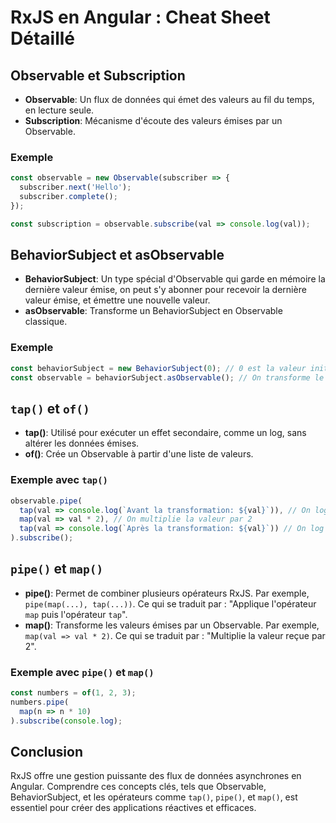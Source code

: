 # RxJS en Angular : Cheat Sheet Détaillé

## Observable et Subscription

- **Observable**: Un flux de données qui émet des valeurs au fil du temps, en lecture seule.
- **Subscription**: Mécanisme d'écoute des valeurs émises par un Observable.

### Exemple

```typescript
const observable = new Observable(subscriber => {
  subscriber.next('Hello');
  subscriber.complete();
});

const subscription = observable.subscribe(val => console.log(val));
```

## BehaviorSubject et asObservable

- **BehaviorSubject**: Un type spécial d'Observable qui garde en mémoire la dernière valeur émise, on peut s'y abonner pour recevoir la dernière valeur émise, et émettre une nouvelle valeur.
- **asObservable**: Transforme un BehaviorSubject en Observable classique.

### Exemple

```ts
const behaviorSubject = new BehaviorSubject(0); // 0 est la valeur initiale
const observable = behaviorSubject.asObservable(); // On transforme le BehaviorSubject en Observable et devient donc accessible en lecture seule
```

## `tap()` et `of()`

- **tap()**: Utilisé pour exécuter un effet secondaire, comme un log, sans altérer les données émises.
- **of()**: Crée un Observable à partir d'une liste de valeurs.

### Exemple avec `tap()`

```ts
observable.pipe(
  tap(val => console.log(`Avant la transformation: ${val}`)), // On log la valeur avant la transformation
  map(val => val * 2), // On multiplie la valeur par 2
  tap(val => console.log(`Après la transformation: ${val}`)) // On log la valeur après la transformation
).subscribe();
```

## `pipe()` et `map()`

- **pipe()**: Permet de combiner plusieurs opérateurs RxJS. Par exemple, `pipe(map(...), tap(...))`. Ce qui se traduit par : "Applique l'opérateur `map` puis l'opérateur `tap`".
- **map()**: Transforme les valeurs émises par un Observable. Par exemple, `map(val => val * 2)`. Ce qui se traduit par : "Multiplie la valeur reçue par 2".

### Exemple avec `pipe()` et `map()`

```ts
const numbers = of(1, 2, 3);
numbers.pipe(
  map(n => n * 10)
).subscribe(console.log);
```

## Conclusion

RxJS offre une gestion puissante des flux de données asynchrones en Angular. Comprendre ces concepts clés, tels que Observable, BehaviorSubject, et les opérateurs comme `tap()`, `pipe()`, et `map()`, est essentiel pour créer des applications réactives et efficaces.
